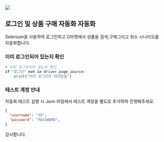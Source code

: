 <img src="https://capsule-render.vercel.app/api?type=waving&fontColor=fff&color=0028b0&height=300&section=header&=0abb26&text=[%20지마켓%20Quality%20Enginnering%20]&fontSize=30" />

## 로그인 및 상품 구매 자동화 자동화

Selenium을 사용하여 로그인하고 G마켓에서 상품을 검색,구매그리고 취소 시나리오를 자동화합니다.

### 이미 로그인되어 있는지 확인

```python
# 이미 로그인되어 있는지 확인
if "로그인" not in driver.page_source:
    print("이미 로그인이 되어있음")
```
### 테스트 계정 안내

자동화 테스트 실행 시 Json 파일에서 테스트 계정을 별도로 추가하여 진행해주세요.
```json
{
  "username": "ID",
  "password": "PASSWORD",
}
```
감사합니다.
